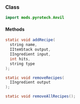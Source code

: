 
### Class

```java
import mods.pyrotech.Anvil
```

#### Methods

```java
static void addRecipe(
  string name, 
  IItemStack output, 
  IIngredient input, 
  int hits, 
  string type
);
```


```java
static void removeRecipes(
  IIngredient output
);
```


```java
static void removeAllRecipes();
```

